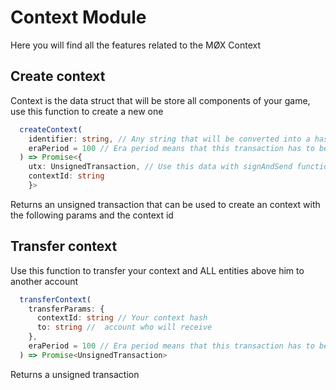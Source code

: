 # Context Module

Here you will find all the features related to the MØX Context

## Create context

Context is the data struct that will be store all components of your game, use this function to create a new one

```typescript
  createContext(
    identifier: string, // Any string that will be converted into a hash that represent your context id
    eraPeriod = 100 // Era period means that this transaction has to be propagated in a maximum of 100 blocks after its creation
  ) => Promise<{
    utx: UnsignedTransaction, // Use this data with signAndSend function inside transaction module to propagate this actor to network 
    contextId: string
    }>
```

Returns an unsigned transaction that can be used to create an context with the following params and the context id

## Transfer context

Use this function to transfer your context and ALL entities above him to another account

```typescript
  transferContext(
    transferParams: {
      contextId: string // Your context hash
      to: string //  account who will receive
    },
    eraPeriod = 100 // Era period means that this transaction has to be propagated in a maximum of 100 blocks after its creation
  ) => Promise<UnsignedTransaction>
```

Returns a unsigned transaction
